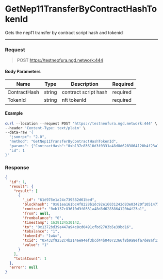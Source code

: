 # GetNep11TransferByContractHashTokenId
Gets the nep11 transfer by contract script hash and tokenid
<hr>

### Request

> POST https://testneofura.ngd.network:444

#### Body Parameters

|    Name    | Type | Description | Required |
| ---------- | --- |    ------    | ----|
| ContractHash     | string|  contract script hash| required|
| TokenId     | string|  nft tokenId| required|


#### Example
```powershell
curl --location --request POST 'https://testneofura.ngd.network:444' \
--header 'Content-Type: text/plain' \
--data-raw '{
  "jsonrpc": "2.0",
  "method": "GetNep11TransferByContractHashTokenId",
  "params": {"ContractHash":"0xb137c83610d3f0331a48d8d6283864120b4f23a1","tokenId":"1wA="},
  "id": 1
}'
```
### Response
```json
{
  "id": 1,
  "result": {
    "result": [
      {
        "_id": "61d978e1a24c739532d61bed",
        "blockhash": "0x81ea161bc4f8228b1dc92e16031242d83e03420f1051477ad802d443e321b43b",
        "contract": "0xb137c83610d3f0331a48d8d6283864120b4f23a1",
        "from": null,
        "frombalance": "0",
        "timestamp": 1639124530142,
        "to": "0x1372bd39e447a94c8cd0491cfbd2703b5e39bd16",
        "tobalance": "1",
        "tokenId": "1wA=",
        "txid": "0x432f9252c4b2146e94ef3bcd44b04072366f8b9a8efa7de8af11fe39866b6d02",
        "value": "1"
      }
    ],
    "totalCount": 1
  },
  "error": null
}
```
